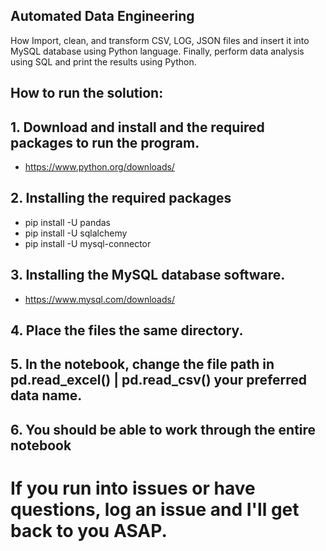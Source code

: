 ## Automated Data Engineering
How Import, clean, and transform CSV, LOG, JSON files and insert it into MySQL database using Python language. Finally, perform data analysis using SQL and print the results using Python.

## How to run the solution:

## 1. Download and install and the required packages to run the program.
- https://www.python.org/downloads/
## 2. Installing the required packages
- pip install -U pandas
- pip install -U sqlalchemy
- pip install -U mysql-connector
## 3. Installing the MySQL database software.
- https://www.mysql.com/downloads/
## 4. Place the files the same directory.
## 5. In the notebook, change the file path in pd.read_excel() | pd.read_csv() your preferred data name.
## 6. You should be able to work through the entire notebook
# If you run into issues or have questions, log an issue and I'll get back to you ASAP.
